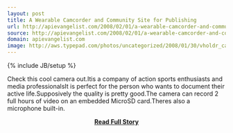 ```yaml
---
layout: post
title: A Wearable Camcorder and Community Site for Publishing
url: http://apievangelist.com/2008/02/01/a-wearable-camcorder-and-community-site-for-publishing/
source: http://apievangelist.com/2008/02/01/a-wearable-camcorder-and-community-site-for-publishing/
domain: apievangelist.com
image: http://aws.typepad.com/photos/uncategorized/2008/01/30/vholdr_camera.jpg
---
```

{% include JB/setup %}<p>Check this cool camera out.Itis a company of action sports enthusiasts and media professionalsIt is perfect for the person who wants to document their active life.Supposively the quality is pretty good.The camera can record 2 full hours of video on an embedded MicroSD card.Theres also a microphone built-in.</p>
<center><p><a href="http://apievangelist.com/2008/02/01/a-wearable-camcorder-and-community-site-for-publishing/" style='padding:25px; font-sze:18px; font-weight: bold;'>Read Full Story</a></p></center>
